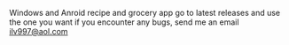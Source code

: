 Windows and Anroid recipe and grocery app
go to latest releases and use the one you want
if you encounter any bugs, send me an email
ilv997@aol.com
